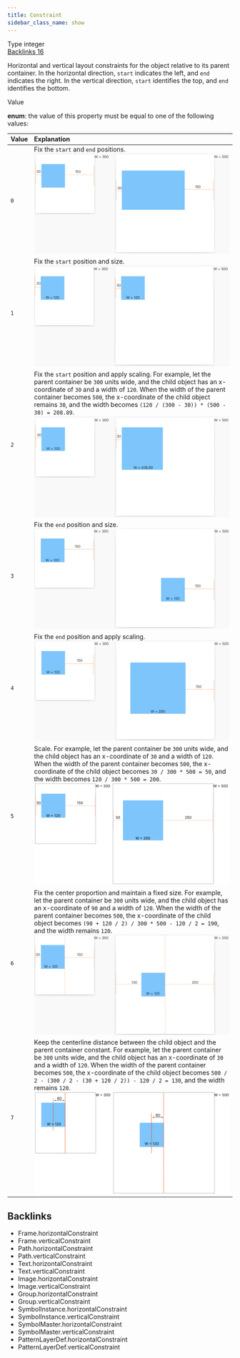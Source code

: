 ```yaml
---
title: Constraint
sidebar_class_name: show
---
```


<div className="section-badges">

<div className="badge type">
        <span className="label">Type</span>
        <span className="value">integer</span>
      </div>

<a href="#backlinks" className="badge backlinks">
          <span className="label">Backlinks</span>
          <span className="value">16</span>
        </a>

</div>

Horizontal and vertical layout constraints for the object relative to its parent container.
In the horizontal direction, `start` indicates the left, and `end` indicates the right.
In the vertical direction, `start` identifies the top, and `end` identifies the bottom.

<div className="property-item">

Value

<div className="value-description">

**enum**: the value of this property must be equal to one of the following values:

| Value | Explanation                                                                                                                                                                                                                                                                                                                                                                                                                                                                                                                                                                                                                      |
| :---- | :------------------------------------------------------------------------------------------------------------------------------------------------------------------------------------------------------------------------------------------------------------------------------------------------------------------------------------------------------------------------------------------------------------------------------------------------------------------------------------------------------------------------------------------------------------------------------------------------------------------------------- |
| `0`   | <div className="enum-description">Fix the `start` and `end` positions.<div className="enum-images"><img src="https://raw.githubusercontent.com/verygoodgraphics/resource/main/img/vector/Constraint/fix_start_fix_end.png" alt="" /></div></div>                                                                                                                                                                                                                                                                                                                                                                                 |
| `1`   | <div className="enum-description">Fix the `start` position and size.<div className="enum-images"><img src="https://raw.githubusercontent.com/verygoodgraphics/resource/main/img/vector/Constraint/fix_start_fix_size.png" alt="" /></div></div>                                                                                                                                                                                                                                                                                                                                                                                  |
| `2`   | <div className="enum-description">Fix the `start` position and apply scaling.&#xA;For example, let the parent container be `300` units wide, and the child object has an x-coordinate of `30` and a width of `120`. When the width of the parent container becomes `500`, the x-coordinate of the child object remains `30`, and the width becomes `(120 / (300 - 30)) * (500 - 30) = 208.89`.<div className="enum-images"><img src="https://raw.githubusercontent.com/verygoodgraphics/resource/main/img/vector/Constraint/fix_start_scale.png" alt="" /></div></div>                                                           |
| `3`   | <div className="enum-description">Fix the `end` position and size.<div className="enum-images"><img src="https://raw.githubusercontent.com/verygoodgraphics/resource/main/img/vector/Constraint/fix_end_fix_size.png" alt="" /></div></div>                                                                                                                                                                                                                                                                                                                                                                                      |
| `4`   | <div className="enum-description">Fix the `end` position and apply scaling.<div className="enum-images"><img src="https://raw.githubusercontent.com/verygoodgraphics/resource/main/img/vector/Constraint/fix_end_scale.png" alt="" /></div></div>                                                                                                                                                                                                                                                                                                                                                                                |
| `5`   | <div className="enum-description">Scale.&#xA;For example, let the parent container be `300` units wide, and the child object has an x-coordinate of `30` and a width of `120`. When the width of the parent container becomes `500`, the x-coordinate of the child object becomes `30 / 300 * 500 = 50`, and the width becomes `120 / 300 * 500 = 200`.<div className="enum-images"><img src="https://raw.githubusercontent.com/verygoodgraphics/resource/main/img/vector/Constraint/scale.png" alt="" /></div></div>                                                                                                            |
| `6`   | <div className="enum-description">Fix the center proportion and maintain a fixed size.&#xA;For example, let the parent container be `300` units wide, and the child object has an x-coordinate of `90` and a width of `120`. When the width of the parent container becomes `500`, the x-coordinate of the child object becomes `(90 + 120 / 2) / 300 * 500 - 120 / 2 = 190`, and the width remains `120`.<div className="enum-images"><img src="https://raw.githubusercontent.com/verygoodgraphics/resource/main/img/vector/Constraint/fix_center_fix_size.png" alt="" /></div></div>                                           |
| `7`   | <div className="enum-description">Keep the centerline distance between the child object and the parent container constant.&#xA;For example, let the parent container be `300` units wide, and the child object has an x-coordinate of `30` and a width of `120`. When the width of the parent container becomes `500`, the x-coordinate of the child object becomes `500 / 2 - (300 / 2 - (30 + 120 / 2)) - 120 / 2 = 130`, and the width remains `120`.<div className="enum-images"><img src="https://raw.githubusercontent.com/verygoodgraphics/resource/main/img/vector/Constraint/keep_centerline.png" alt="" /></div></div> |

</div>

</div>

<div id="backlinks" className="section-backlinks">

<div className="backlinks-title"><h2>Backlinks</h2></div>

<ul className="backlinks-list">

<li className="backlink">
      <Link to='/specs/vectorgraphics/frame#horizontalconstraint'>Frame.horizontalConstraint</Link>
      </li>

<li className="backlink">
      <Link to='/specs/vectorgraphics/frame#verticalconstraint'>Frame.verticalConstraint</Link>
      </li>

<li className="backlink">
      <Link to='/specs/vectorgraphics/path#horizontalconstraint'>Path.horizontalConstraint</Link>
      </li>

<li className="backlink">
      <Link to='/specs/vectorgraphics/path#verticalconstraint'>Path.verticalConstraint</Link>
      </li>

<li className="backlink">
      <Link to='/specs/vectorgraphics/text#horizontalconstraint'>Text.horizontalConstraint</Link>
      </li>

<li className="backlink">
      <Link to='/specs/vectorgraphics/text#verticalconstraint'>Text.verticalConstraint</Link>
      </li>

<li className="backlink">
      <Link to='/specs/vectorgraphics/image#horizontalconstraint'>Image.horizontalConstraint</Link>
      </li>

<li className="backlink">
      <Link to='/specs/vectorgraphics/image#verticalconstraint'>Image.verticalConstraint</Link>
      </li>

<li className="backlink">
      <Link to='/specs/vectorgraphics/group#horizontalconstraint'>Group.horizontalConstraint</Link>
      </li>

<li className="backlink">
      <Link to='/specs/vectorgraphics/group#verticalconstraint'>Group.verticalConstraint</Link>
      </li>

<li className="backlink">
      <Link to='/specs/vectorgraphics/symbol-instance#horizontalconstraint'>SymbolInstance.horizontalConstraint</Link>
      </li>

<li className="backlink">
      <Link to='/specs/vectorgraphics/symbol-instance#verticalconstraint'>SymbolInstance.verticalConstraint</Link>
      </li>

<li className="backlink">
      <Link to='/specs/vectorgraphics/symbol-master#horizontalconstraint'>SymbolMaster.horizontalConstraint</Link>
      </li>

<li className="backlink">
      <Link to='/specs/vectorgraphics/symbol-master#verticalconstraint'>SymbolMaster.verticalConstraint</Link>
      </li>

<li className="backlink">
      <Link to='/specs/vectorgraphics/pattern-layer-def#horizontalconstraint'>PatternLayerDef.horizontalConstraint</Link>
      </li>

<li className="backlink">
      <Link to='/specs/vectorgraphics/pattern-layer-def#verticalconstraint'>PatternLayerDef.verticalConstraint</Link>
      </li>

</ul>

</div>
